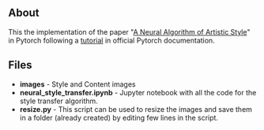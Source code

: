 ## About
This the implementation of the paper "<a href="https://arxiv.org/pdf/1508.06576.pdf">A Neural Algorithm of Artistic Style</a>" in Pytorch following a <a href="https://pytorch.org/tutorials/advanced/neural_style_tutorial.html#sphx-glr-advanced-neural-style-tutorial-py">tutorial</a> in official Pytorch documentation.

## Files

- **images** - Style and Content images
- **neural_style_transfer.ipynb** - Jupyter notebook with all the code for the style transfer algorithm.
- **resize.py** - This script can be used to resize the images and save them in a folder (already created) by editing few lines in the script.

